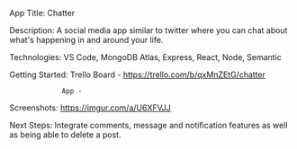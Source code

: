 App Title: Chatter 

Description: A social media app similar to twitter where you 
            can chat about what's happening in and around your life.

Technologies: VS Code, MongoDB Atlas, Express, React, Node,
               Semantic

Getting Started: Trello Board - 
                 https://trello.com/b/qxMnZEtG/chatter

                 App - 

Screenshots: https://imgur.com/a/U6XFVJJ

Next Steps: Integrate comments, message and notification 
            features as well as being able to delete a post. 